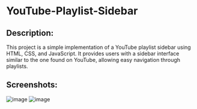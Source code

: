 # YouTube-Playlist-Sidebar
## Description:
This project is a simple implementation of a YouTube playlist sidebar using HTML, CSS, and JavaScript. It provides users with a sidebar interface similar to the one found on YouTube, allowing easy navigation through playlists.
## Screenshots:
![image](https://github.com/Mallu13sp/YouTube-Playlist-Sidebar/assets/112100271/428ea808-a0ab-4798-ab34-3a1f00b65745)
![image](https://github.com/Mallu13sp/YouTube-Playlist-Sidebar/assets/112100271/ef571608-436a-4b05-9083-393ffc9d8b0e)
